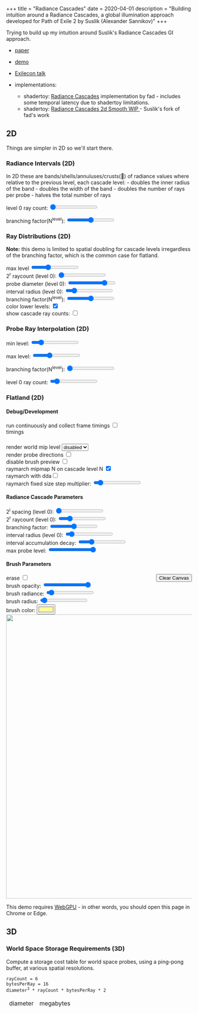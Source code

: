 +++
title = "Radiance Cascades"
date = 2020-04-01
description = "Building intuition around a Radiance Cascades, a global illumination approach developed for Path of Exile 2 by Suslik (Alexander Sannikov)"
+++

Trying to build up my intuition around Suslik's Radiance Cascades GI approach.
- [paper](https://drive.google.com/file/d/1L6v1_7HY2X-LV3Ofb6oyTIxgEaP4LOI6/view?usp=sharing)
- [demo](https://www.youtube.com/watch?v=xkJ6i2N32Pc)
- [Exilecon talk](https://www.youtube.com/watch?v=B-ODrtmtpzM)

- implementations:
  - shadertoy: [Radiance Cascades](https://www.shadertoy.com/view/mtlBzX) implementation by fad - includes some temporal latency due to shadertoy limitations.
  - shadertoy: [Radiance Cascades 2d Smooth WIP
 ](https://www.shadertoy.com/view/mlSfRD) - Suslik's fork of fad's work

## 2D

Things are simpler in 2D so we'll start there.

### Radiance Intervals (2D)
<section id="radiance-intervals-2d-content">
  In 2D these are bands/shells/annuluses/crusts(🍕) of radiance values where relative to the previous level, each cascade level:
  - doubles the inner radius of the band
  - doubles the width of the band
  - doubles the number of rays per probe
  - halves the total number of rays

  <section class="controls">
    <p>
      level 0 ray count: <input type="range" min="4" max="8" value="4" name="level-0-ray-count">
    </p>
    <p>
      branching factor(N<sup>level</sup>): <input type="range" min="1" max="3" value="2" name="branching-factor">
    </p>
  </section>
  <section class="center-align">
    <canvas width="1024" height="1024"></canvas>
  </section>
  <script type="module" src="radiance-intervals-2d.js"></script>
</section>

### Ray Distributions (2D)
<section id="ray-distributions-2d-content">
  <p>
    <b>Note:</b> this demo is limited to spatial doubling for cascade levels irregardless of the branching factor, which is the common case for flatland.
  </p>

  <section class="controls">
    <section id="ray-distributions-2d-controls">
      <div class="maxLevel-control control">
        max level <input type="range" min="0" max="6" value="2">
        <output></output>
      </div>
      <div class="probeRayCount-control control">
        2<sup>r</sup> raycount (level 0): <input type="range" min="2" max="5" value="2">
        <output></output>
      </div>
      <div class="probeDiameter-control control">
        probe diameter (level 0): <input type="range" min="2" max="7" value="6">
        <output></output>
      </div>
      <div class="intervalRadius-control control">
        interval radius (level 0): <input type="range" min="0" max="64" value="9">
        <output></output>
      </div>
      <div class="branchingFactor-control control">
        branching factor(N<sup>level</sup>): <input type="range" min="1" max="3" value="2" name="level-branching-factor">
        <output></output>
      </div>
      <div class="colorLowerLevels-control control">
        color lower levels: <input type="checkbox" value="1" checked name="color-lower-levels">
      </div>
      <div class="showCascadeRayCounts-control control">
        show cascade ray counts: <input type="checkbox" value="1">
      </div>
    </section>
  </section>

  <section class="center-align">
    <canvas width="1024" height="1024"></canvas>
  </section>
  <script src="flatland-2d/probe-ray-distributions-2d.js" defer type="module"></script>
</section>

### Probe Ray Interpolation (2D)

<section id="probe-interpolation-2d-content">
  <section class="controls">
    <p>
      min level: <input type="range" min="0" max="6" value="1" name="minLevel-slider">
    </p>
    <p>
      max level: <input type="range" min="0" max="6" value="2" name="maxLevel-slider">
    </p>
    <p>
      branching factor(N<sup>level</sup>): <input type="range" min="1" max="3" value="1" name="level-branching-factor">
    </p>
    <p>
      level 0 ray count: <input type="range" min="1" max="32" value="4" name="level-0-ray-count">
    </p>
  </section>

  <section class="center-align">
    <canvas width="1024" height="1024"></canvas>
  </section>
  <script type="module" src="probe-interpolation-2d.js"></script>
</section>

<!-- alias so the rename doesn't really break things-->
<span id="probe-ray-dda-2d"></span>

### Flatland (2D)

<section id="flatland-2d-content" class="has-webgpu">
  <section class="controls" class="webgpu-required">
    <h4>Debug/Development</h4>
    <div class="indent">
    <div class="debugPerformance-control control">
      run continuously and collect frame timings <input type="checkbox" value="1" />
      <span class="timestamp-query-unavailable error" style="display:none">unavailabe, look in the javascript console for "timestamp-query"</span>
      <div class="performance-output" style="margin-right: -50%">
        timings
        <code><pre></pre></code>
      </div>
    </div>
    <div class="debugWorldMipmapLevelRender-control control">
    render world mip level
    <select>
      <option value="-1">disabled</option>
      <option value="0">0</option>
      <option value="1">1</option>
      <option value="2">2</option>
      <option value="3">3</option>
      <option value="4">4</option>
      <option value="5">5</option>
      <option value="6">6</option>
      <option value="7">7</option>
      <option value="8">8</option>
      <option value="9">9</option>
    </select>
    </div>
    <div class="debugProbeDirections-control control">
      render probe directions <input type="checkbox" value="1" />
    </div>
    <div class="debugDisbleBrushPreview-control control">
      disable brush preview <input type="checkbox" value="1" />
    </div>
    <div class="debugRaymarchMipmaps-control control">
      raymarch mipmap N on cascade level N <input type="checkbox" value="1" checked />
    </div>
    <div class="debugRaymarchWithDDA-control control">
      raymarch with dda<input type="checkbox" value="1" />
    </div>
    <div class="debugRaymarchFixedSizeStepMultiplier-control control">
      raymarch fixed size step multiplier: <input type="range" min="1" max="1000" value="100">
      <output></output>
    </div>
    </div>
    <h4>Radiance Cascade Parameters</h4>
    <div class="indent">
      <div class="probeRadius-control control">
        2<sup>i</sup> spacing (level 0): <input type="range" min="1" max="9" value="1">
        <output></output>
      </div>
      <div class="probeRayCount-control control">
        2<sup>r</sup> raycount (level 0): <input type="range" min="1" max="6" value="2">
        <output></output>
      </div>
      <div class="branchingFactor-control control">
        branching factor: <input type="range" min="1" max="3" value="2">
        <output></output>
      </div>
      <div class="intervalRadius-control control">
        interval radius (level 0): <input type="range" min="0" max="32.0" value="2.6" step="0.1">
        <output></output>
      </div>
      <div class="intervalAccumulationDecay-control control">
        interval accumulation decay: <input type="range" min="1" max="400" value="100">
        <output></output>
      </div>
      <div class="maxProbeLevel-control control">
        max probe level: <input type="range" min="0" max="10" value="10">
        <output></output>
      </div>
    </div>
    <h4>Brush Parameters</h4>
    <div class="indent">
      <div class="control" style="float: right">
        <button name="clear-button">Clear Canvas</button>
      </div>
      <div class="control brushEraseMode-control">
        erase <input type="checkbox" value="1" />
      </div>
      <div class="control brushOpacity-control">
        brush opacity: <input type="range" min="0" max="255" value="255" step="1">
        <output></output>
      </div>
      <div class="brushRadiance-control control">
        brush radiance: <input type="range" min="0" max="20" value="1" step="0.01">
        <output></output>
      </div>
      <div class="brushRadius-control control">
        brush radius: <input type="range" min="2" max="100" value="5">
        <output></output>
      </div>
      <div class="brushColor-control control">
        brush color: <input type="color" value="#FFFC99">
      </div>
    </div>
  </section>
  <section class="center-align webgpu-required">
    <canvas id="flatland-2d-canvas" width="1024" height="1024"></canvas>
    <script type="module" src="flatland-2d/flatland-2d.js" defer></script>
    <section class="center-align webgpu-missing error-border">
      <img src="/img/webgpu-responsive.svg" width="768" height="768" />
      <p class="error">
        This demo requires <a href="https://en.wikipedia.org/wiki/WebGPU">WebGPU</a> - in other words, you should open this page in Chrome or Edge.
      <p>
    </section>
  </section>
</section>

## 3D

### World Space Storage Requirements (3D)
<section id="world-space-storage-requirements-3d-content">
  <p>
    Compute a storage cost table for world space probes, using a ping-pong buffer, at various
    spatial resolutions.
  </p>
  <code><pre>
rayCount = 6
bytesPerRay = 16
diameter<sup>3</sup> * rayCount * bytesPerRay * 2</pre></code>
  <table>
    <thead>
      <tr>
        <td>diameter</td>
        <td>megabytes</td>
      </tr>
    </thead>
    <tbody>
    </tbody>
  </table>

  <script type="module">
    const root = document.querySelector('#world-space-storage-requirements-3d-content')

    const tbody = root.querySelector('tbody')
    const rayCount = 6
    const bytesPerRay = 16
    const MB = Math.pow(1024, 2)
    for (let d = 4; d<11; d++) {
      let diameter = Math.pow(2, d)
      let volume = Math.pow(diameter, 3)

      const row = document.createElement('tr')
      const cellDiameter = document.createElement('td')
      cellDiameter.innerText = diameter
      row.appendChild(cellDiameter)

      const cellMemory = document.createElement('td')
      cellMemory.innerText = (volume * rayCount * bytesPerRay)/MB * 2
      row.appendChild(cellMemory)

      tbody.appendChild(row)
    }

  </script>
</section>
